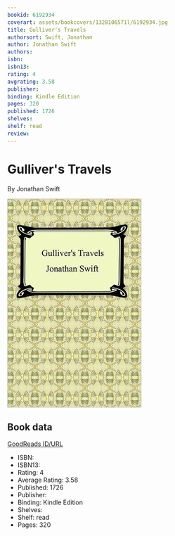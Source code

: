 ```yaml
---
bookid: 6192934
coverart: assets/bookcovers/1328106571l/6192934.jpg
title: Gulliver's Travels
authorsort: Swift, Jonathan
author: Jonathan Swift
authors: 
isbn: 
isbn13: 
rating: 4
avgrating: 3.58
publisher: 
binding: Kindle Edition
pages: 320
published: 1726
shelves: 
shelf: read
review: 
---
```


# Gulliver's Travels

By Jonathan Swift

![](../../assets/bookcovers/1328106571l/6192934.jpg)

## Book data

[GoodReads ID/URL](https://www.goodreads.com/book/show/6192934)

- ISBN: 
- ISBN13: 
- Rating: 4
- Average Rating: 3.58
- Published: 1726
- Publisher: 
- Binding: Kindle Edition
- Shelves: 
- Shelf: read
- Pages: 320

